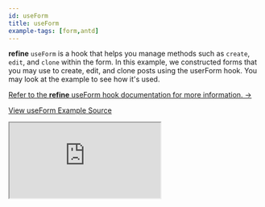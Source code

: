 ```yaml
---
id: useForm
title: useForm
example-tags: [form,antd]
---
```


**refine** `useForm` is a hook that helps you manage methods such as `create`, `edit`, and `clone` within the form. In this example, we constructed forms that you may use to create, edit, and clone posts using the userForm hook. You may look at the example to see how it's used.

[Refer to the **refine** useForm hook documentation for more information. →](/docs/api-reference/antd/hooks/form/useForm/)

[View useForm Example Source](https://github.com/pankod/refine/tree/master/examples/form/antd/useForm)

<iframe loading="lazy" src="https://stackblitz.com//github/pankod/refine/tree/master/examples/form/antd/useForm?embed=1&view=preview&theme=dark&preset=node&ctl=1"
    style={{width: "100%", height:"80vh", border: "0px", borderRadius: "8px", overflow:"hidden"}}
    title="refine-use-form-example"
></iframe>
